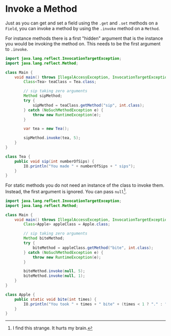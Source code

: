 # Invoke a Method

Just as you can get and set a field using the `.get` and `.set` methods on a `Field`, you can invoke
a method by using the `.invoke` method on a `Method`.


For instance methods there is a first "hidden" argument that is the instance you would be invoking the method on.
This needs to be the first argument to `.invoke`.

```java
import java.lang.reflect.InvocationTargetException;
import java.lang.reflect.Method;

class Main {
    void main() throws IllegalAccessException, InvocationTargetException {
        Class<Tea> teaClass = Tea.class;

        // sip taking zero arguments
        Method sipMethod;
        try {
            sipMethod = teaClass.getMethod("sip", int.class);
        } catch (NoSuchMethodException e) {
            throw new RuntimeException(e);
        }

        var tea = new Tea();

        sipMethod.invoke(tea, 5);
    }
}

class Tea {
    public void sip(int numberOfSips) {
        IO.println("You made " + numberOfSips + " sips");
    }
}
```

For static methods you do not need an instance of the class to invoke them.
Instead, the first argument is ignored. You can pass `null`[^strange].

```java
import java.lang.reflect.InvocationTargetException;
import java.lang.reflect.Method;

class Main {
    void main() throws IllegalAccessException, InvocationTargetException {
        Class<Apple> appleClass = Apple.class;

        // sip taking zero arguments
        Method biteMethod;
        try {
            biteMethod = appleClass.getMethod("bite", int.class);
        } catch (NoSuchMethodException e) {
            throw new RuntimeException(e);
        }

        biteMethod.invoke(null, 5);
        biteMethod.invoke(null, 1);
    }
}

class Apple {
    public static void bite(int times) {
        IO.println("You took " + times + " bite" + (times < 1 ? "." : "s."));
    }
}
```

[^strange]: I find this strange. It hurts my brain.